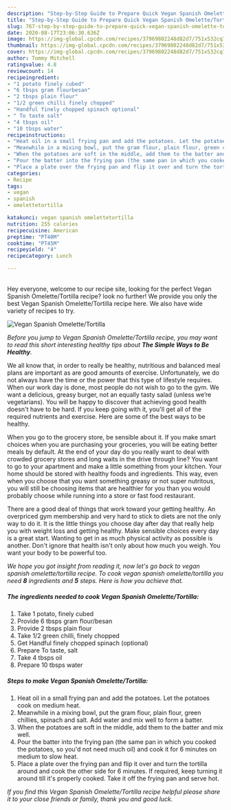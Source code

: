 ```yaml
---
description: "Step-by-Step Guide to Prepare Quick Vegan Spanish Omelette/Tortilla"
title: "Step-by-Step Guide to Prepare Quick Vegan Spanish Omelette/Tortilla"
slug: 767-step-by-step-guide-to-prepare-quick-vegan-spanish-omelette-tortilla
date: 2020-08-17T23:06:30.636Z
image: https://img-global.cpcdn.com/recipes/37969802248d82d7/751x532cq70/vegan-spanish-omelettetortilla-recipe-main-photo.jpg
thumbnail: https://img-global.cpcdn.com/recipes/37969802248d82d7/751x532cq70/vegan-spanish-omelettetortilla-recipe-main-photo.jpg
cover: https://img-global.cpcdn.com/recipes/37969802248d82d7/751x532cq70/vegan-spanish-omelettetortilla-recipe-main-photo.jpg
author: Tommy Mitchell
ratingvalue: 4.8
reviewcount: 14
recipeingredient:
- "1 potato finely cubed"
- "6 tbsps gram flourbesan"
- "2 tbsps plain flour"
- "1/2 green chilli finely chopped"
- "Handful finely chopped spinach optional"
- " To taste salt"
- "4 tbsps oil"
- "10 tbsps water"
recipeinstructions:
- "Heat oil in a small frying pan and add the potatoes. Let the potatoes cook on medium heat."
- "Meanwhile in a mixing bowl, put the gram flour, plain flour, green chillies, spinach and salt. Add water and mix well to form a batter."
- "When the potatoes are soft in the middle, add them to the batter and mix well."
- "Pour the batter into the frying pan (the same pan in which you cooked the potatoes, so you&#39;d not need much oil) and cook it for 6 minutes on medium to slow heat."
- "Place a plate over the frying pan and flip it over and turn the tortilla around and cook the other side for 6 minutes. If required, keep turning it around till it&#39;s properly cooked. Take it off the frying pan and serve hot."
categories:
- Recipe
tags:
- vegan
- spanish
- omelettetortilla

katakunci: vegan spanish omelettetortilla 
nutrition: 255 calories
recipecuisine: American
preptime: "PT40M"
cooktime: "PT45M"
recipeyield: "4"
recipecategory: Lunch

---
```

<br>
Hey everyone, welcome to our recipe site, looking for the perfect Vegan Spanish Omelette/Tortilla recipe? look no further! We provide you only the best Vegan Spanish Omelette/Tortilla recipe here. We also have wide variety of recipes to try.
<br>


![Vegan Spanish Omelette/Tortilla](https://img-global.cpcdn.com/recipes/37969802248d82d7/751x532cq70/vegan-spanish-omelettetortilla-recipe-main-photo.jpg)

<i>Before you jump to Vegan Spanish Omelette/Tortilla recipe, you may want to read this short interesting healthy tips about <strong>The Simple Ways to Be Healthy</strong>.</i>

We all know that, in order to really be healthy, nutritious and balanced meal plans are important as are good amounts of exercise. Unfortunately, we do not always have the time or the power that this type of lifestyle requires. When our work day is done, most people do not wish to go to the gym. We want a delicious, greasy burger, not an equally tasty salad (unless we’re vegetarians). You will be happy to discover that achieving good health doesn't have to be hard. If you keep going with it, you'll get all of the required nutrients and exercise. Here are some of the best ways to be healthy.

When you go to the grocery store, be sensible about it. If you make smart choices when you are purchasing your groceries, you will be eating better meals by default. At the end of your day do you really want to deal with crowded grocery stores and long waits in the drive through line? You want to go to your apartment and make a little something from your kitchen. Your home should be stored with healthy foods and ingredients. This way, even when you choose that you want something greasy or not super nutritous, you will still be choosing items that are healthier for you than you would probably choose while running into a store or fast food restaurant.

There are a good deal of things that work toward your getting healthy. An overpriced gym membership and very hard to stick to diets are not the only way to do it. It is the little things you choose day after day that really help you with weight loss and getting healthy. Make sensible choices every day is a great start. Wanting to get in as much physical activity as possible is another. Don't ignore that health isn't only about how much you weigh. You want your body to be powerful too. 


<i>We hope you got insight from reading it, now let's go back to vegan spanish omelette/tortilla recipe. To cook vegan spanish omelette/tortilla you need <strong>8</strong> ingredients and <strong>5</strong> steps. Here is how you achieve that.
</i>

##### The ingredients needed to cook Vegan Spanish Omelette/Tortilla:

1. Take 1 potato, finely cubed
1. Provide 6 tbsps gram flour/besan
1. Provide 2 tbsps plain flour
1. Take 1/2 green chilli, finely chopped
1. Get Handful finely chopped spinach (optional)
1. Prepare  To taste, salt
1. Take 4 tbsps oil
1. Prepare 10 tbsps water


##### Steps to make Vegan Spanish Omelette/Tortilla:

1. Heat oil in a small frying pan and add the potatoes. Let the potatoes cook on medium heat.
1. Meanwhile in a mixing bowl, put the gram flour, plain flour, green chillies, spinach and salt. Add water and mix well to form a batter.
1. When the potatoes are soft in the middle, add them to the batter and mix well.
1. Pour the batter into the frying pan (the same pan in which you cooked the potatoes, so you&#39;d not need much oil) and cook it for 6 minutes on medium to slow heat.
1. Place a plate over the frying pan and flip it over and turn the tortilla around and cook the other side for 6 minutes. If required, keep turning it around till it&#39;s properly cooked. Take it off the frying pan and serve hot.


<i>If you find this Vegan Spanish Omelette/Tortilla recipe helpful please share it to your close friends or family, thank you and good luck.</i>
